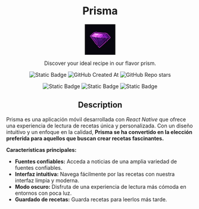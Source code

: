 <h1 align=center>
Prisma
</h1>

<div width=100 align=center style="margin-bottom:10px">
  <img src="./assets/icon.png" border=1  align=center width=80 >
</div>

<p align=center style="">Discover your ideal recipe in our flavor prism.</p>

<div align=center>

![Static Badge](https://img.shields.io/badge/Development-007722?style=flat&label=1.0.0&labelColor=black&link=reactnative.dev)
![GitHub Created At](https://img.shields.io/github/created-at/andyechc/prisma?style=flat&labelColor=black&color=purple)
![GitHub Repo stars](https://img.shields.io/github/stars/andyechc/prisma?style=social)


![Static Badge](https://img.shields.io/badge/React_Native-black?style=flat&logo=react&logoColor=blue&link=https://reactnative.dev)
![Static Badge](https://img.shields.io/badge/Expo-white?style=flat&logo=expo&logoColor=white&color=black&link=https://docs.expo.dev)
![Static Badge](https://img.shields.io/badge/Meal_API-orange?style=flat&link=https://www.themealdb.com/)


</div>

<h2 align=center>Description</h2>

Prisma es una aplicación móvil desarrollada con _React Native_ que ofrece una experiencia de lectura de recetas única y personalizada. Con un diseño intuitivo y un enfoque en la calidad, **Prisma se ha convertido en la elección preferida para aquellos que buscan crear recetas fascinantes.**

**Características principales:**

- **Fuentes confiables:** Acceda a noticias de una amplia variedad de fuentes confiables.
- **Interfaz intuitiva:** Navega fácilmente por las recetas con nuestra interfaz limpia y moderna.
- **Modo oscuro:** Disfruta de una experiencia de lectura más cómoda en entornos con poca luz.
- **Guardado de recetas:** Guarda recetas para leerlos más tarde.

